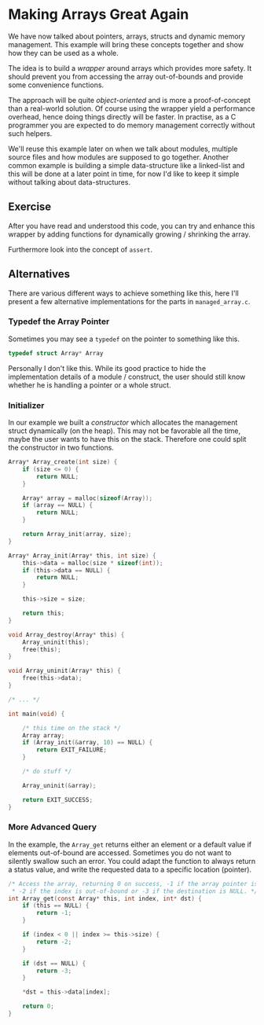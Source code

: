 # Making Arrays Great Again

We have now talked about pointers, arrays, structs and dynamic memory
management. This example will bring these concepts together and show how they
can be used as a whole.

The idea is to build a *wrapper* around arrays which provides more safety. It
should prevent you from accessing the array out-of-bounds and provide some
convenience functions.

The approach will be quite *object-oriented* and is more a proof-of-concept
than a real-world solution. Of course using the wrapper yield a performance
overhead, hence doing things directly will be faster. In practise, as a C
programmer you are expected to do memory management correctly without such
helpers.

We'll reuse this example later on when we talk about modules, multiple source
files and how modules are supposed to go together. Another common example is
building a simple data-structure like a linked-list and this will be done at a
later point in time, for now I'd like to keep it simple without talking about
data-structures.

## Exercise

After you have read and understood this code, you can try and enhance this
wrapper by adding functions for dynamically growing / shrinking the array.

Furthermore look into the concept of `assert`.

## Alternatives

There are various different ways to achieve something like this, here I'll
present a few alternative implementations for the parts in `managed_array.c`.

### Typedef the Array Pointer

Sometimes you may see a `typedef` on the pointer to something like this.

```c
typedef struct Array* Array
```

Personally I don't like this. While its good practice to hide the
implementation details of a module / construct, the user should still know
whether he is handling a pointer or a whole struct.

### Initializer

In our example we built a *constructor* which allocates the management struct
dynamically (on the heap). This may not be favorable all the time, maybe the
user wants to have this on the stack. Therefore one could split the constructor
in two functions.

```c
Array* Array_create(int size) {
	if (size <= 0) {
		return NULL;
	}

	Array* array = malloc(sizeof(Array));
	if (array == NULL) {
		return NULL;
	}

	return Array_init(array, size);
}

Array* Array_init(Array* this, int size) {
	this->data = malloc(size * sizeof(int));
	if (this->data == NULL) {
		return NULL;
	}

	this->size = size;

	return this;
}

void Array_destroy(Array* this) {
	Array_uninit(this);
	free(this);
}

void Array_uninit(Array* this) {
	free(this->data);
}

/* ... */

int main(void) {

	/* this time on the stack */
	Array array;
	if (Array_init(&array, 10) == NULL) {
		return EXIT_FAILURE;
	}

	/* do stuff */

	Array_uninit(&array);

	return EXIT_SUCCESS;
}
```

### More Advanced Query

In the example, the `Array_get` returns either an element or a default value if
elements out-of-bound are accessed. Sometimes you do not want to silently
swallow such an error. You could adapt the function to always return a status
value, and write the requested data to a specific location (pointer).

```c
/* Access the array, returning 0 on success, -1 if the array pointer is NULL,
 * -2 if the index is out-of-bound or -3 if the destination is NULL. */
int Array_get(const Array* this, int index, int* dst) {
	if (this == NULL) {
		return -1;
	}

	if (index < 0 || index >= this->size) {
		return -2;
	}

	if (dst == NULL) {
		return -3;
	}

	*dst = this->data[index];

	return 0;
}
```
